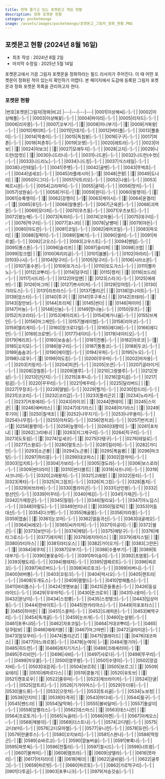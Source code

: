 ```yaml
---
title: 현재 즐기고 있는 포켓몬고 게임 현황
description: 정화 포켓몬 현황
category: pocketmongo
inage: /assets/images/pocketmongo/포켓몬고_그림자_정화_현황.PNG
---
```


포켓몬고 현황 (2024년 8월 16일)
---

- 최초 작성 : 2024년 8월 2일
- 마지막 수정일 : 2025년 5월 14일

포켓몬고에서 가끔 그림자 포켓몬을 정화하라는 필드 리서치가 주어진다. 
이 때 어떤 포켓몬이 정화된 적이 있는지 확인하기 어렵다. 
본 페이지에서 도감에 등록된 그림자 포켓몬과 정화 포켓몬 목록을 관리하고자 한다.

### 포켓몬 현황


|번호|포켓몬|그림자|정화|비고|
|---|---|---|---|
|0001|이상해씨|✅|✅|   |
|0002|이상해풀|✅|✅|   |
|0003|이상해꽃|✅|✅|   |
|0004|파이리|✅|✅|   |
|0005|리자드|✅|✅|   |
|0006|리자몽|✅|✅|   |
|0007|꼬부기|✅|   |🔔|
|0008|어니부기|✅|   |🔔|
|0009|거북왕|✅|✅|   |
|0010|캐터피|✅|✅|   |
|0011|단데기|✅|✅|   |
|0012|버터플|✅|✅|   |
|0013|뿔충이|✅|✅|   |
|0014|딱충이|✅|✅|   |
|0015|독침붕|✅|✅|   |
|0016|구구|✅|✅|   |
|0017|피죤|✅|✅|   |
|0018|피죤투|✅|✅|   |
|0019|꼬렛|✅|✅|   |
|0020|레트라|✅|✅|   |
|0023|아보|   |   |🔔|
|0024|아보크|   |   |🔔|
|0027|모래두지|✅|✅|   |
|0028|고지|✅|✅|   |
|0029|니드런(암컷)|   |   |🔔|
|0030|니드리나|✅|✅|   |
|0031|니드퀸|✅|✅|   |
|0032|니드런(수컷)|✅|✅|   |
|0033|니드리노|✅|✅|   |
|0034|니드킹|✅|✅|   |
|0037|식스테일|✅|✅|   |
|0038|나인테일|✅|✅|   |
|0041|주뱃|✅|✅|   |
|0042|골뱃|✅|✅|   |
|0043|뚜벅쵸|✅|✅|   |
|0044|냄새꼬|✅|✅|   |
|0045|라플레시아|   |✅|🔔|
|0048|콘팡|   |   |🔔|
|0049|도나리|   |   |🔔|
|0050|디그다|✅|✅|   |
|0051|닥트리오|✅|✅|   |
|0052|나옹|✅|✅|   |
|0053|페르시온|✅|✅|   |
|0054|고라파덕|✅|✅|   |
|0055|골덕|✅|✅|   |
|0056|망키|✅|✅|   |
|0057|성원숭|✅|✅|   |
|0058|가디|✅|   |🔔|
|0059|윈디|✅|✅|   |
|0060|발챙이|✅|   |🔔|
|0061|슈륙챙이|✅|   |🔔|
|0062|강챙이|   |✅|🔔|
|0063|캐이시|✅|   |🔔|
|0064|윤겔라|✅|   |🔔|
|0065|후딘|✅|✅|   |
|0066|알통몬|✅|✅|   |
|0067|근육몬|✅|✅|   |
|0068|괴력몬|✅|✅|   |
|0069|모다피|✅|✅|   |
|0070|우츠동|✅|✅|   |
|0071|우츠보트|✅|✅|   |
|0072|왕눈해|✅|✅|   |
|0073|독파리|✅|✅|   |
|0074|꼬마돌|✅|✅|   |
|0075|데구리|✅|✅|   |
|0076|딱구리|✅|✅|   |
|0077|포니타|   |   |🔔|
|0078|날썡마|   |   |🔔|
|0079|야돈|✅|✅|   |
|0080|야도란|✅|✅|   |
|0081|코일|✅|✅|   |
|0082|레어코일|✅|✅|   |
|0083|파오리|   |   |🔔|
|0088|질퍽이|✅|✅|   |
|0089|질뻐기|✅|✅|   |
|0090|셀러|✅|✅|   |
|0091|파르셀|✅|✅|   |
|0092|고오스|✅|✅|   |
|0093|고우스트|✅|✅|   |
|0094|팬텀|✅|✅|   |
|0095|롱스톤|✅|✅|   |
|0096|슬리프|   |   |🔔|
|0097|슬리퍼|   |   |🔔|
|0098|크랩|   |   |🔔|
|0099|킹크랩|   |   |🔔|
|0100|찌리리공|✅|✅|   |
|0101|붐볼|✅|✅|   |
|0102|아라리|✅|   |🔔|
|0103|나시|✅|✅|   |
|0104|탕구리|✅|✅|   |
|0105|텅구리|✅|✅|   |
|0106|시라소몬|✅|✅|   |
|0107|홍수몬|✅|✅|   |
|0109|또가스|✅|✅|   |
|0110|또도가스|✅|✅|   |
|0111|뿔카노|✅|✅|   |
|0112|코뿌리|✅|✅|   |
|0114|덩쿠리|   |   |🔔|
|0115|캥카|   |   |🔔|
|0116|쏘드라|✅|✅|   |
|0117|시드라|✅|✅|   |
|0122|마임맨|   |   |🔔|
|0123|스라크|✅|✅|   |
|0125|에레브|✅|   |🔔|
|0126|마그마|   |   |🔔|
|0127|쁘사이저|✅|✅|   |
|0129|잉어킹|✅|✅|   |
|0130|갸라도스|✅|✅|   |
|0131|라프라스|✅|✅|   |
|0137|폴리곤|   |   |🔔|
|0138|암나이트|✅|✅|   |
|0139|암스타|✅|✅|   |
|0140|투구|   |   |🔔|
|0141|투구푸스|   |   |🔔|
|0142|프테라|✅|   |🔔|
|0143|잠만보|✅|✅|   |
|0144|프리져|   |   |🔔|
|0145|썬더|   |   |🔔|
|0146|파이어|   |   |🔔|
|0147|미뇽|✅|✅|   |
|0148|신뇽|✅|✅|   |
|0149|망나뇽|✅|✅|   |
|0150|뮤츠|✅|   |🔔|
|0152|치코리타|✅|✅|   |
|0153|베이리프|✅|✅|   |
|0154|메가니움|✅|✅|   |
|0155|브케인|✅|✅|   |
|0156|마그케인|✅|✅|   |
|0157|블레이범|✅|✅|   |
|0158|리아코|✅|✅|   |
|0159|엘리게이|✅|✅|   |
|0160|장크로다일|✅|✅|   |
|0165|레디바|✅|✅|   |
|0166|레디안|✅|✅|   |
|0169|크로뱃|✅|✅|   |
|0177|네이티|✅|✅|   |
|0178|네이티오|✅|✅|   |
|0179|메리프|✅|✅|   |
|0180|보송송|✅|✅|   |
|0181|전룡|✅|✅|   |
|0182|아르코|   |✅|🔔|
|0185|꼬지모|✅|✅|   |
|0186|왕구리|✅|✅|   |
|0187|통통코|✅|✅|   |
|0188|두코|✅|✅|   |
|0189|솜솜코|✅|✅|   |
|0190|에이팜|✅|✅|   |
|0194|우파|✅|✅|   |
|0195|누오|✅|✅|   |
|0198|니로우|✅|   |🔔|
|0199|야도킹|✅|✅|   |
|0200|무우마|✅|✅|   |
|0202|마자용|✅|✅|   |
|0203|키링키|✅|✅|   |
|0204|피콘|✅|✅|   |
|0205|쏘콘|✅|✅|   |
|0207|글라이거|✅|✅|   |
|0208|강철톤|✅|✅|   |
|0209|블루|✅|✅|   |
|0210|그랑블루|✅|✅|   |
|0212|핫삼|✅|✅|   |
|0213|단단지|✅|✅|   |
|0215|포푸니|✅|✅|   |
|0216|깜지곰|✅|✅|   |
|0217|링곰|✅|✅|   |
|0220|꾸꾸리|✅|✅|   |
|0221|메꾸리|✅|✅|   |
|0225|딜리버드|   |   |🔔|
|0227|무장조|✅|✅|   |
|0228|델빌|✅|✅|   |
|0229|헬가|✅|✅|   |
|0230|킹드라|✅|✅|   |
|0231|코코리|✅|✅|   |
|0232|코리갑|✅|✅|   |
|0233|폴리곤2|   |   |🔔|
|0234|노라키|✅|✅|   |
|0237|카포에라|✅|✅|   |
|0243|라이코|   |   |🔔|
|0244|앤테이|   |   |🔔|
|0245|스이쿤|   |   |🔔|
|0246|에버라스|   |   |🔔|
|0247|데기라스|   |   |🔔|
|0248|마기라스|   |   |🔔|
|0249|루기아|   |   |🔔|
|0250|칠색조|   |   |🔔|
|0252|나무지기|✅|✅|   |
|0253|나무돌이|✅|✅|  |
|0254|나무킹|✅|✅|   |
|0255|아차모|✅|✅|   |
|0256|영치코|✅|✅|   |
|0257|번치코|   |✅|🔔|
|0258|물짱이|✅|✅|   |
|0259|늪짱이|✅|✅|   |
|0260|대짱이|   |✅|🔔|
|0261|포차냐|   |   |🔔|
|0262|그리에나|   |   |🔔|
|0263|지그제구리|✅|✅|   |
|0264|직구리|✅|✅|   |
|0273|도토링|✅|   |🔔|
|0274|잎새코|✅|   |🔔|
|0275|다탱구|✅|✅|   |
|0276|테일로|✅|✅|   |
|0277|스왈로|✅|✅|   |
|0280|랄토스|✅|✅|   |
|0281|킬리아|✅|✅|   |
|0282|가디안|✅|✅|   |
|0293|소곤룡|   |   |🔔|
|0294|노곤룡|   |   |🔔|
|0295|폭음룡|   |   |🔔|
|0296|마크탕|✅|✅|   |
|0297|하리뭉|✅|✅|   |
|0299|대코파스|   |   |🔔|
|0302|깜까미|✅|✅|   |
|0303|입치트|✅|✅|   |
|0304|가보리|✅|✅|   |
|0305|갱도라|✅|✅|   |
|0306|보스로라|✅|✅|   |
|0309|썬더라이|   |   |🔔|
|0310|썬더볼트|   |   |🔔|
|0318|샤프니아|✅|✅|   |
|0319|샤크니아|✅|✅|   |
|0320|고래왕자|✅|✅|   |
|0321|고래왕|   |   |🔔|
|0322|둔타|✅|✅|   |
|0323|폭타|✅|✅|   |
|0325|피그점프|✅|✅|   |
|0326|피그킹|✅|✅|   |
|0328|톱치|✅|✅|   |
|0329|비브라바|✅|✅|   |
|0330|플라이곤|✅|✅|   |
|0331|선인왕|✅|✅|   |
|0332|밤선인|✅|✅|   |
|0339|미꾸리|✅|✅|   |
|0340|메깅|✅|✅|   |
|0341|가재군|✅|✅|   |
|0342|가재장군|✅|✅|   |
|0345|릴링|✅|✅|   |
|0346|릴리요|✅|✅|   |
|0347|아노딥스|✅|✅|   |
|0348|아말도|✅|✅|   |
|0349|빈티나|   |   |🔔|
|0350|밀로틱|   |   |🔔|
|0353|어둠대신|✅|✅|   |
|0354|다크펫|✅|✅|   |
|0355|해골몽|✅|✅|   |
|0356|미라몽|✅|✅|   |
|0359|앱솔|   |   |🔔|
|0361|눈꼬마|✅|✅|   |
|0362|얼음귀신|✅|✅|   |
|0363|대굴레오|✅|✅|   |
|0364|씨레오|✅|✅|   |
|0365|씨카이저|✅|✅|  |
|0371|아공이|✅|   |🔔|
|0372|쉘곤|✅|   |🔔|
|0373|보만다|✅|✅|   |
|0374|메탕|✅|✅|   |
|0375|메탕구|✅|✅|   |
|0376|메타그로스|✅|✅|   |
|0377|레지락|   |   |🔔|
|0378|레지아이스|   |   |🔔|
|0379|레지스틸|   |   |🔔|
|0380|라티아스|   |   |🔔|
|0381|라티오스|   |   |🔔|
|0382|가이오가|✅|   |🔔|
|0383|그란돈|✅|   |🔔|
|0384|레쿠쟈|   |   |   |
|0387|모부기|✅|✅|   |
|0388|수풀부기|✅|   |🔔|
|0389|토대부기|✅|✅|   |
|0390|불꽃숭이|✅|✅|   |
|0391|파이숭이|✅|✅|   |
|0392|초염몽|✅|✅|   |
|0393|팽도리|✅|✅|   |
|0394|팽태자|✅|✅|   |
|0395|엠페르트|✅|✅|   |
|0396|찌르꼬|✅|✅|   |
|0397|찌르버드|✅|✅|   |
|0398|찌르호크|✅|✅|   |
|0399|비버니|✅|✅|  |
|0400|비버통|✅|✅|   |
|0403|꼬링크|✅|✅|   |
|0404|럭시오|✅|✅|   |
|0405|렌트라|✅|✅|   |
|0408|두개도스|✅|✅|   |
|0409|램펄드|✅|✅|   |
|0410|방패톱스|✅|✅|   |
|0411|바리톱스|✅|✅|   |
|0424|겟핸보숭|   |   |🔔|
|0425|흔들풍손|✅|✅|   |
|0426|둥실라이드|✅|✅|   |
|0429|무우마직|✅|✅|   |
|0430|돈크로우|   |   |🔔|
|0431|나옹마|✅|✅|   |
|0432|몬냥이|✅|✅|   |
|0434|스컹뿡|✅|✅|   |
|0435|스컹탱크|✅|✅|   |
|0443|딥상어동|✅|✅|   |
|0444|한바이트|✅|✅|   |
|0445|한카리아스|✅|✅|   |
|0449|히포포타스|   |   |🔔|
|0450|하마돈|   |   |🔔|
|0451|스콜피|✅|✅|   |
|0452|드래피온|✅|✅|   |
|0453|삐딱구리|✅|✅|   |
|0454|독개굴|✅|✅|   |
|0459|눈쓰개|✅|✅|   |
|0460|눈설왕|✅|✅|   |
|0461|포푸니라|✅|✅|   |
|0462|자포코일|✅|✅|   |
|0464|거대코뿌리|✅|✅|   |
|0465|덩쿠림보|   |   |🔔|
|0466|에레키블|   |   |🔔|
|0467|마그마번|   |   |🔔|
|0472|글라이온|✅|✅|   |
|0473|맘모꾸리|✅|✅|   |
|0474|폴리곤Z|   |   |🔔|
|0475|엘레이드|   |   |🔔|
|0476|대코파스|   |   |🔔|
|0477|야느와르몽|✅|✅|   |
|0478|눈여아|   |✅|🔔|
|0484|펄기아|✅|   |🔔|
|0485|히드런|✅|   |🔔|
|0486|레지기가스|✅|   |🔔|
|0488|크레세리아|✅|   |🔔|   
|0495|주리비얀|✅|✅|   |
|0496|샤비|✅|✅|   |
|0497|샤로다|✅|✅|   |
|0498|뚜꾸리|✅|✅|   |
|0499|차오꿀|✅|✅|   |
|0500|염무왕|✅|✅|   |
|0501|수댕이|✅|✅|   |
|0502|깡검자비|✅|✅|   |
|0503|대검귀|✅|✅|   |
|0504|보르쥐|   |   |🔔|
|0505|보르그|   |   |🔔|
|0509|요테리|   |   |🔔|
|0510|레파르다스|   |   |🔔|
|0519|콩둘기|   |   |🔔|
|0520|유토브|   |   |🔔|
|0521|켄호로우|   |   |🔔|
|0522|줄뮤마|✅|✅|   |
|0523|제브라이카|✅|✅|   |
|0524|단굴|✅|✅|   |
|0525|암트르|✅|✅|   |
|0526|기가이어스|✅|✅|   |
|0529|두더류|✅|✅|   |
|0530|몰드류|✅|✅|   |
|0532|으랏차|✅|✅|   |
|0533|토쇠골|✅|✅|   |
|0534|노보청|   |   |🔔|
|0538|던지미|   |   |🔔|
|0539|타격귀|   |   |🔔|
|0543|마디네|✅|✅|   |
|0544|휠구|✅|✅|   |
|0545|펜드라|   |   |🔔|
|0554|달막화|✅|✅|   |
|0555|불비달마|✅|✅|   |
|0557|돌살이|✅|✅|   |
|0558|암팰리스|✅|✅|   |
|0562|데스마스|   |   |🔔|
|0563|데스니칸|   |   |🔔|
|0564|프로토가|✅|✅|   |
|0565|늑골라|✅|✅|   |
|0566|아켄|✅|✅|   |
|0567|아케오스|✅|✅|   |
|0568|깨봉이|✅|   |🔔|
|0569|더스트나|✅|✅|   |
|0574|고디탱|✅|✅|   |
|0575|고디보미|✅|✅|   |
|0576|고디모아젤|✅|✅|   |
|0577|유니란|✅|✅|   |
|0578|듀란|✅|✅|  |
|0579|란쿨루스|✅|✅|   |
|0580|꼬지보리|✅|✅|   |
|0581|스완나|✅|✅|   |
|0588|딱정곤|✅|   |🔔|
|0589|슈바르고|✅|✅|   |
|0590|깜놀버슬|✅|✅|   |
|0591|뽀록나|✅|✅|   |
|0595|파쪼옥|✅|✅|   |
|0596|전툴라|✅|✅|   |
|0597|철시드|✅|✅|   |
|0598|너트령|✅|✅|   |
|0607|불켜미|✅|   |🔔|
|0608|램프라|✅|   |🔔|
|0609|샹델라|✅|✅|   |
|0616|쪼마리|✅|   |🔔|
|0617|어지리더|   |   |🔔|
|0618|메더|   |   |🔔|
|0622|골비람|✅|✅|   |
|0622|골루그|✅|✅|   |
|0659|파르빗|✅|✅|   |
|0660|파르토|✅|✅|   |
|0862|가로막구리|✅|✅|   |
|0901|다투곰|✅|✅|   |
|0903|포푸니크|✅|✅|   |
|0979|저승갓숭|✅|✅|   |